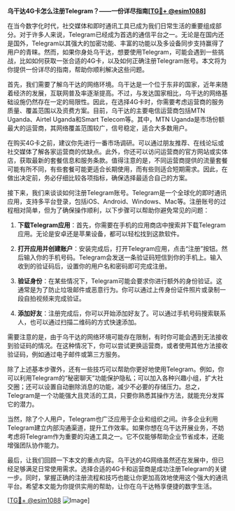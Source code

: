 **乌干达4G卡怎么注册Telegram？——一份详尽指南[[TG💪+ @esim1088](https://t.me/s/esim1088)]**

在当今数字化时代，社交媒体和即时通讯工具已成为我们日常生活的重要组成部分。对于许多人来说，Telegram已经成为首选的通信平台之一。无论是在国内还是国外，Telegram以其强大的加密功能、丰富的功能以及多设备同步支持赢得了用户的青睐。然而，如果你身处乌干达，想要使用Telegram，可能会遇到一些挑战，比如如何获取一张合适的4G卡，以及如何正确注册Telegram账号。本文将为你提供一份详尽的指南，帮助你顺利解决这些问题。

首先，我们需要了解乌干达的网络环境。乌干达是一个位于东非的国家，近年来随着经济的发展，互联网普及率逐渐提高。不过，与发达国家相比，乌干达的网络基础设施仍然存在一定的局限性。因此，在选择4G卡时，你需要考虑运营商的服务质量、覆盖范围以及资费方案。目前，乌干达的主要电信运营商包括MTN Uganda、Airtel Uganda和Smart Telecom等。其中，MTN Uganda是市场份额最大的运营商，其网络覆盖范围较广，信号稳定，适合大多数用户。

在购买4G卡之前，建议你先进行一番市场调研。可以通过朋友推荐、在线论坛或社交媒体了解各家运营商的优缺点。此外，你还可以访问运营商的官方网站或实体店，获取最新的套餐信息和服务条款。值得注意的是，不同运营商提供的流量套餐可能有所不同，有些套餐可能更适合长期使用，而有些则适合短期需求。因此，在做出决定前，务必仔细比较各项指标，确保选择最适合自己的方案。

接下来，我们来谈谈如何注册Telegram账号。Telegram是一个全球化的即时通讯应用，支持多平台登录，包括iOS、Android、Windows、Mac等。注册账号的过程相对简单，但为了确保操作顺利，以下步骤可以帮助你避免常见的问题：

1. **下载Telegram应用**：首先，你需要在手机的应用商店中搜索并下载Telegram应用。无论是安卓还是苹果设备，都可以轻松找到这款软件。

2. **打开应用并创建账户**：安装完成后，打开Telegram应用，点击“注册”按钮。然后输入你的手机号码。Telegram会发送一条验证码短信到你的手机上。输入收到的验证码后，设置你的用户名和密码即可完成注册。

3. **验证身份**：在某些情况下，Telegram可能会要求你进行额外的身份验证。这通常是为了防止垃圾邮件或恶意行为。你可以通过上传身份证件照片或录制一段自拍视频来完成验证。

4. **添加好友**：注册完成后，你可以开始添加好友了。可以通过手机号码搜索联系人，也可以通过扫描二维码的方式快速添加。

需要注意的是，由于乌干达的网络环境可能存在限制，有时你可能会遇到无法接收到验证码的情况。在这种情况下，你可以尝试更换运营商，或者使用其他方法接收验证码，例如通过电子邮件或第三方服务。

除了上述基本步骤外，还有一些技巧可以帮助你更好地使用Telegram。例如，你可以利用Telegram的“秘密聊天”功能保护隐私；可以加入各种兴趣小组，扩大社交圈；还可以设置自动删除消息的功能，减少不必要的存储压力。总之，Telegram是一个功能强大且灵活的工具，只要你熟悉其操作方法，就能充分发挥它的潜力。

当然，除了个人用户，Telegram也广泛应用于企业和组织之间。许多企业利用Telegram建立内部沟通渠道，提升工作效率。如果你想在乌干达开展业务，不妨考虑将Telegram作为重要的沟通工具之一。它不仅能够帮助企业节省成本，还能增强团队协作能力。

最后，让我们回顾一下本文的重点内容。乌干达的4G网络虽然还在发展中，但已经足够满足日常使用需求。选择合适的4G卡和运营商是成功注册Telegram的关键一步。同时，掌握正确的注册流程和技巧也能让你更加高效地使用这个强大的通讯平台。希望本文能为你提供实用的帮助，让你在乌干达畅享便捷的数字生活。

[[TG💪+ @esim1088](https://t.me/s/esim1088) ![Image](https://i.postimg.cc/4NQfJmqS/Snipaste-2025-05-13-00-14-12.png)]